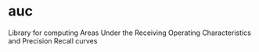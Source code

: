 # auc
Library for computing Areas Under the Receiving Operating Characteristics and Precision Recall curves

